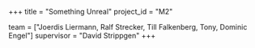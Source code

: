 +++
title = "Something Unreal"
project_id = "M2"

team = ["Joerdis Liermann, Ralf Strecker, Till Falkenberg, Tony, Dominic Engel"]
supervisor = "David Strippgen"
+++
